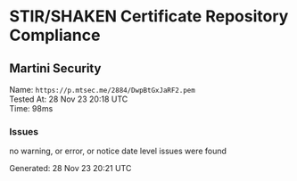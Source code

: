# STIR/SHAKEN Certificate Repository Compliance

## Martini Security

Name: `https://p.mtsec.me/2884/DwpBtGxJaRF2.pem`\
Tested At: 28 Nov 23 20:18 UTC\
Time: 98ms

### Issues

no warning, or error, or notice date level issues were found

Generated: 28 Nov 23 20:21 UTC